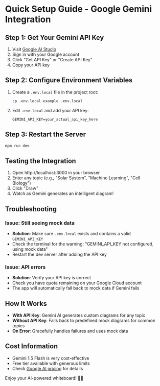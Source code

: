# Quick Setup Guide - Google Gemini Integration

## Step 1: Get Your Gemini API Key

1. Visit [Google AI Studio](https://aistudio.google.com/app/apikey)
2. Sign in with your Google account
3. Click "Get API Key" or "Create API Key"
4. Copy your API key

## Step 2: Configure Environment Variables

1. Create a `.env.local` file in the project root:
   ```bash
   cp .env.local.example .env.local
   ```

2. Edit `.env.local` and add your API key:
   ```env
   GEMINI_API_KEY=your_actual_api_key_here
   ```

## Step 3: Restart the Server

```bash
npm run dev
```

## Testing the Integration

1. Open http://localhost:3000 in your browser
2. Enter any topic (e.g., "Solar System", "Machine Learning", "Cell Biology")
3. Click "Draw"
4. Watch as Gemini generates an intelligent diagram!

## Troubleshooting

### Issue: Still seeing mock data
- **Solution**: Make sure `.env.local` exists and contains a valid `GEMINI_API_KEY`
- Check the terminal for the warning: "GEMINI_API_KEY not configured, using mock data"
- Restart the dev server after adding the API key

### Issue: API errors
- **Solution**: Verify your API key is correct
- Check you have quota remaining on your Google Cloud account
- The app will automatically fall back to mock data if Gemini fails

## How It Works

- **With API Key**: Gemini AI generates custom diagrams for any topic
- **Without API Key**: Falls back to predefined mock diagrams for common topics
- **On Error**: Gracefully handles failures and uses mock data

## Cost Information

- Gemini 1.5 Flash is very cost-effective
- Free tier available with generous limits
- Check [Google AI pricing](https://ai.google.dev/pricing) for details

Enjoy your AI-powered whiteboard! 🎨✨
